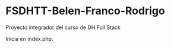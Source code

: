 # FSDHTT-Belen-Franco-Rodrigo
Proyecto integrador del curso de DH Full Stack


Inicia en index.php.
